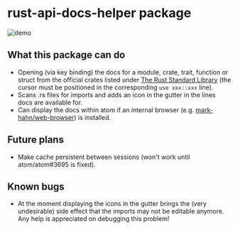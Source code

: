 # rust-api-docs-helper package
![demo](https://github.com/plafue/rust-api-docs-helper/raw/master/demo/demo.ogv.gif)

## What this package can do
* Opening (via key binding) the docs for a module, crate, trait, function or struct from the official crates listed under [The Rust Standard Library](http://doc.rust-lang.org/std/) (the cursor must be positioned in the corresponding ``use xxx::xxx`` line).
* Scans .rs files for imports and adds an icon in the gutter in the lines docs are available for.
* Can display the docs within atom if an internal browser (e.g. [mark-hahn/web-browser](https://atom.io/packages/web-browser)) is installed.

## Future plans
* Make cache persistent between sessions (won't work until atom/atom#3695 is fixed).


## Known bugs
* At the moment displaying the icons in the gutter brings the (very undesirable) side effect that the imports may not be editable anymore. Any help is appreciated on debugging this problem!
